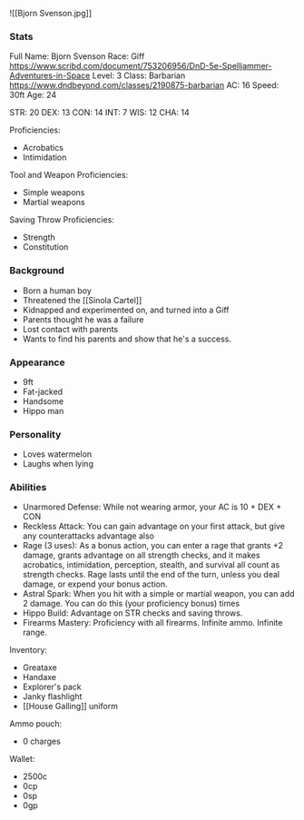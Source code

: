 ![[Bjorn Svenson.jpg]]
### Stats
Full Name: Bjorn Svenson
Race: Giff
	https://www.scribd.com/document/753206956/DnD-5e-Spelljammer-Adventures-in-Space
Level: 3
Class: Barbarian
	https://www.dndbeyond.com/classes/2190875-barbarian
AC: 16
Speed: 30ft
Age: 24

STR: 20
DEX: 13
CON: 14
INT: 7
WIS: 12
CHA: 14

Proficiencies:
- Acrobatics
- Intimidation

Tool and Weapon Proficiencies:
- Simple weapons
- Martial weapons

Saving Throw Proficiencies:
- Strength
- Constitution

### Background
- Born a human boy
- Threatened the [[Sinola Cartel]]
- Kidnapped and experimented on, and turned into a Giff
- Parents thought he was a failure
- Lost contact with parents
- Wants to find his parents and show that he's a success. 

### Appearance
- 9ft
- Fat-jacked
- Handsome
- Hippo man

### Personality
- Loves watermelon
- Laughs when lying

### Abilities
- Unarmored Defense: While not wearing armor, your AC is 10 + DEX + CON
- Reckless Attack: You can gain advantage on your first attack, but give any counterattacks advantage also
- Rage (3 uses): As a bonus action, you can enter a rage that grants +2 damage, grants advantage on all strength checks, and it makes acrobatics, intimidation, perception, stealth, and survival all count as strength checks. Rage lasts until the end of the turn, unless you deal damage, or expend your bonus action.
- Astral Spark: When you hit with a simple or martial weapon, you can add 2 damage. You can do this (your proficiency bonus) times
- Hippo Build: Advantage on STR checks and saving throws.
- Firearms Mastery: Proficiency with all firearms. Infinite ammo. Infinite range. 

Inventory:
- Greataxe
- Handaxe
- Explorer's pack
- Janky flashlight
- [[House Galling]] uniform

Ammo pouch:
- 0 charges

Wallet:
- 2500c
- 0cp
- 0sp
- 0gp